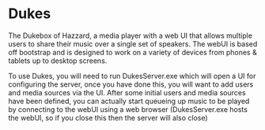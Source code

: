 Dukes
=====

The Dukebox of Hazzard, a media player with a web UI that allows multiple users to share their music over a single set of speakers. The webUI is based off bootstrap and is designed to work on a variety of devices from phones & tablets up to desktop screens.

To use Dukes, you will need to run DukesServer.exe which will open a UI for configuring the server, once you have done this, you will want to add users and media sources via the UI. After some initial users and media sources have been defined, you can actually start queueing up music to be played by connecting to the webUI using a web browser (DukesServer.exe hosts the webUI, so if you close this then the server will also close)

